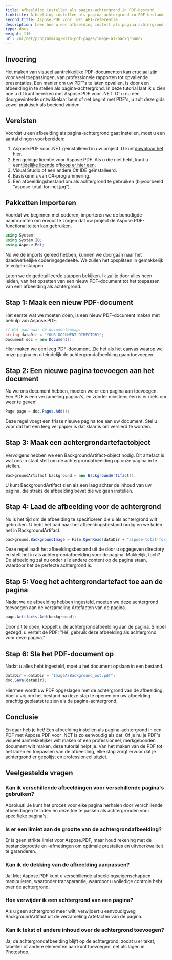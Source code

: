 ```yaml
---
title: Afbeelding instellen als pagina-achtergrond in PDF-bestand
linktitle: Afbeelding instellen als pagina-achtergrond in PDF-bestand
second_title: Aspose.PDF voor .NET API-referentie
description: Leer hoe u een afbeelding instelt als pagina-achtergrond in een PDF met Aspose.PDF voor .NET met deze stapsgewijze handleiding. Maak professionele, visueel aantrekkelijke documenten.
type: docs
weight: 110
url: /nl/net/programming-with-pdf-pages/image-as-background/
---
```

## Invoering

Het maken van visueel aantrekkelijke PDF-documenten kan cruciaal zijn voor veel toepassingen, van professionele rapporten tot opvallende presentaties. Een manier om uw PDF's te laten opvallen, is door een afbeelding in te stellen als pagina-achtergrond. In deze tutorial laat ik u zien hoe u dit kunt bereiken met Aspose.PDF voor .NET. Of u nu een doorgewinterde ontwikkelaar bent of net begint met PDF's, u zult deze gids zowel praktisch als boeiend vinden.

## Vereisten

Voordat u een afbeelding als pagina-achtergrond gaat instellen, moet u een aantal dingen voorbereiden:

1.  Aspose.PDF voor .NET geïnstalleerd in uw project. U kunt[download het hier](https://releases.aspose.com/pdf/net/).
2.  Een geldige licentie voor Aspose.PDF. Als u die niet hebt, kunt u een[tijdelijke licentie](https://purchase.aspose.com/temporary-license/) of[koop er hier een](https://purchase.aspose.com/buy).
3. Visual Studio of een andere C# IDE geïnstalleerd.
4. Basiskennis van C#-programmering.
5. Een afbeeldingsbestand om als achtergrond te gebruiken (bijvoorbeeld “aspose-total-for-net.jpg”).

## Pakketten importeren

Voordat we beginnen met coderen, importeren we de benodigde naamruimten om ervoor te zorgen dat uw project de Aspose.PDF-functionaliteiten kan gebruiken.

```csharp
using System;
using System.IO;
using Aspose.Pdf;
```

Nu we de imports gereed hebben, kunnen we doorgaan naar het daadwerkelijke coderingsgedeelte. We zullen het opsplitsen in gemakkelijk te volgen stappen.

Laten we de gedetailleerde stappen bekijken. Ik zal je door alles heen leiden, van het opzetten van een nieuw PDF-document tot het toepassen van een afbeelding als achtergrond.

## Stap 1: Maak een nieuw PDF-document

Het eerste wat we moeten doen, is een nieuw PDF-document maken met behulp van Aspose.PDF.

```csharp
// Het pad naar de documentenmap.
string dataDir = "YOUR DOCUMENT DIRECTORY";
Document doc = new Document();
```

Hier maken we een leeg PDF-document. Zie het als het canvas waarop we onze pagina en uiteindelijk de achtergrondafbeelding gaan toevoegen.

## Stap 2: Een nieuwe pagina toevoegen aan het document

Nu we ons document hebben, moeten we er een pagina aan toevoegen. Een PDF is een verzameling pagina's, en zonder minstens één is er niets om weer te geven!

```csharp
Page page = doc.Pages.Add();
```

Deze regel voegt een frisse nieuwe pagina toe aan uw document. Stel u voor dat het een leeg vel papier is dat klaar is om versierd te worden.

## Stap 3: Maak een achtergrondartefactobject

Vervolgens hebben we een BackgroundArtifact-object nodig. Dit artefact is wat ons in staat stelt om de achtergrondafbeelding op onze pagina in te stellen.

```csharp
BackgroundArtifact background = new BackgroundArtifact();
```

U kunt BackgroundArtifact zien als een laag achter de inhoud van uw pagina, die straks de afbeelding bevat die we gaan instellen.

## Stap 4: Laad de afbeelding voor de achtergrond

Nu is het tijd om de afbeelding te specificeren die u als achtergrond wilt gebruiken. U hebt het pad naar het afbeeldingsbestand nodig en we laden het in BackgroundArtifact.

```csharp
background.BackgroundImage = File.OpenRead(dataDir + "aspose-total-for-net.jpg");
```

Deze regel laadt het afbeeldingsbestand uit de door u opgegeven directory en stelt het in als achtergrondafbeelding voor de pagina. Makkelijk, toch? De afbeelding zal nu onder alle andere content op de pagina staan, waardoor het de perfecte achtergrond is.

## Stap 5: Voeg het achtergrondartefact toe aan de pagina

Nadat we de afbeelding hebben ingesteld, moeten we deze achtergrond toevoegen aan de verzameling Artefacten van de pagina.

```csharp
page.Artifacts.Add(background);
```

Door dit te doen, koppelt u de achtergrondafbeelding aan de pagina. Simpel gezegd, u vertelt de PDF: "Hé, gebruik deze afbeelding als achtergrond voor deze pagina."

## Stap 6: Sla het PDF-document op

Nadat u alles hebt ingesteld, moet u het document opslaan in een bestand.

```csharp
dataDir = dataDir + "ImageAsBackground_out.pdf";
doc.Save(dataDir);
```

Hiermee wordt uw PDF opgeslagen met de achtergrond van de afbeelding. Voel u vrij om het bestand na deze stap te openen om uw afbeelding prachtig geplaatst te zien als de pagina-achtergrond.

## Conclusie

En daar heb je het! Een afbeelding instellen als pagina-achtergrond in een PDF met Aspose.PDF voor .NET is zo eenvoudig als dat. Of je nu je PDF's visueel aantrekkelijker wilt maken of een professioneel, merkgebonden document wilt maken, deze tutorial helpt je. Van het maken van de PDF tot het laden en toepassen van de afbeelding, elke stap zorgt ervoor dat je achtergrond er gepolijst en professioneel uitziet.

## Veelgestelde vragen

### Kan ik verschillende afbeeldingen voor verschillende pagina's gebruiken?
Absoluut! Je kunt het proces voor elke pagina herhalen door verschillende afbeeldingen te laden en deze toe te passen als achtergronden voor specifieke pagina's.

### Is er een limiet aan de grootte van de achtergrondafbeelding?
Er is geen strikte limiet voor Aspose.PDF, maar houd rekening met de bestandsgrootte en -afmetingen om optimale prestaties en uitvoerkwaliteit te garanderen.

### Kan ik de dekking van de afbeelding aanpassen?
Ja! Met Aspose.PDF kunt u verschillende afbeeldingseigenschappen manipuleren, waaronder transparantie, waardoor u volledige controle hebt over de achtergrond.

### Hoe verwijder ik een achtergrond van een pagina?
Als u geen achtergrond meer wilt, verwijdert u eenvoudigweg BackgroundArtifact uit de verzameling Artefacten van de pagina.

### Kan ik tekst of andere inhoud over de achtergrond toevoegen?
Ja, de achtergrondafbeelding blijft op de achtergrond, zodat u er tekst, tabellen of andere elementen aan kunt toevoegen, net als lagen in Photoshop.